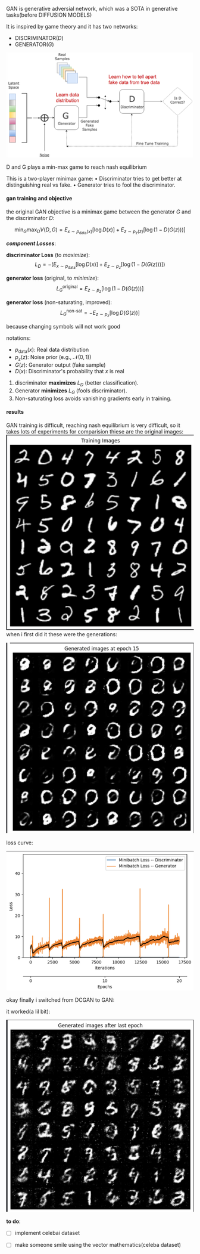 GAN is generative adversial network, which was a SOTA in generative tasks(before DIFFUSION MODELS) 

It is inspired by game theory and it has two networks: 
- DISCRIMINATOR($D$)
- GENERATOR($G$) 

![gan](img/GAN.png)

D and G plays a min-max game to reach nash equilibrium 

This is a two-player minimax game:
	•	Discriminator tries to get better at distinguishing real vs fake.
	•	Generator tries to fool the discriminator.

#### gan training and objective 
the original GAN objective is a minimax game between the generator $G$ and the discriminator $D$:

$$
\min_G \max_D V(D, G) = E_{x \sim p_{\text{data}}(x)}[\log D(x)] + E_{z \sim p_z(z)}[\log(1 - D(G(z)))]
$$

***component Losses***:

**discriminator Loss** (to *maximize*):
$$
L_D = -\left( E_{x \sim p_{\text{data}}}[\log D(x)] + E_{z \sim p_z}[\log(1 - D(G(z)))] \right)
$$

**generator loss** (original, to *minimize*):
$$
L_G^{\text{original}} = E_{z \sim p_z}[\log(1 - D(G(z)))]
$$

**generator loss** (non-saturating, improved):
$$L_G^{\text{non-sat}} = -E_{z \sim p_z}[\log D(G(z))]
$$

because changing symbols will not work good 

notations:
- $p_{\text{data}}(x)$: Real data distribution  
- $p_z(z)$: Noise prior (e.g., $\mathcal{N}(0,1)$)  
- $G(z)$: Generator output (fake sample)  
- $D(x)$: Discriminator's probability that $x$ is real  


1. discriminator **maximizes** $L_D$ (better classification).  
2. Generator **minimizes** $L_G$ (fools discriminator).  
3. Non-saturating loss avoids vanishing gradients early in training.
#### results 

GAN training is difficult, reaching nash equilibrium is very difficult, so it takes lots of experiments 
for comparision thiese are the original images: 
![alt text](img/image3.png)
when i first did it these were the generations: 

![alt text](img/image.png)

loss curve: 

![alt text](img/image2.png)

okay finally i switched from DCGAN to GAN: 

it worked(a lil bit):

![alt text](img/image4.png)

**to do**: 
- [ ] implement celebai dataset
- [ ] make someone smile using the vector mathematics(celeba dataset)


